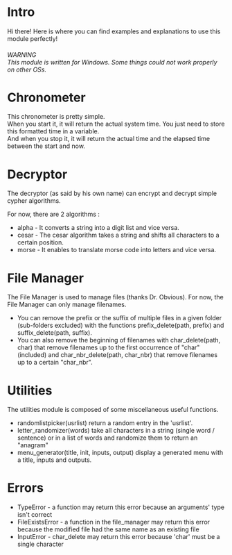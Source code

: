 <h1>Intro</h1>
Hi there! Here is where you can find examples and explanations to use this module perfectly!

<h6>WARNING<br/>This module is written for Windows. Some things could not work properly on other OSs.</h6>

<h1>Chronometer</h1>
This chronometer is pretty simple.<br/>
When you start it, it will return the actual system time. You just need to store this formatted time in a variable.<br/>
And when you stop it, it will return the actual time and the elapsed time between the start and now.<br/>

<h1>Decryptor</h1>
The decryptor (as said by his own name) can encrypt and decrypt simple cypher algorithms.<br/>
<p>For now, there are 2 algorithms :</p>
<ul>
	<li>alpha - It converts a string into a digit list and vice versa.</li>
	<li>cesar - The cesar algorithm takes a string and shifts all characters to a certain position.</li>
	<li>morse - It enables to translate morse code into letters and vice versa.</li>
</ul>

<h1>File Manager</h1>
<p>The File Manager is used to manage files (thanks Dr. Obvious). For now, the File Manager can only manage filenames.</p>
<ul>
	<li>You can remove the prefix or the suffix of multiple files in a given folder (sub-folders excluded) with the functions prefix_delete(path, prefix) and suffix_delete(path, suffix).</li>
	<li>You can also remove the beginning of filenames with char_delete(path, char) that remove filenames up to the first occurrence of "char" (included) and char_nbr_delete(path, char_nbr) that remove filenames up to a certain "char_nbr".</li>
</ul>

<h1>Utilities</h1>
<p>The utilities module is composed of some miscellaneous useful functions.</p>
<ul>
	<li>randomlistpicker(usrlist) return a random entry in the 'usrlist'.</li>
	<li>letter_randomizer(words) take all characters in a string (single word / sentence) or in a list of words and randomize them to return an "anagram"</li>
	<li>menu_generator(title, init, inputs, output) display a generated menu with a title, inputs and outputs.</li>
</ul>

<h1>Errors</h1>
	<ul>
		<li>TypeError - a function may return this error because an arguments' type isn't correct</li>
		<li>FileExistsError - a function in the file_manager may return this error because the modified file had the same name as an existing file</li>
		<li>InputError - char_delete may return this error because 'char' must be a single character</li>
	</ul>
